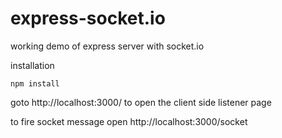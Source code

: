 # express-socket.io

working demo of express server with socket.io

installation

`npm install`

goto http://localhost:3000/ to open the client side listener page

to fire socket message open http://localhost:3000/socket